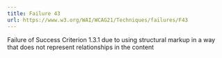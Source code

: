 ```yaml
---
title: Failure 43
url: https://www.w3.org/WAI/WCAG21/Techniques/failures/F43
---
```

Failure of Success Criterion 1.3.1 due to using structural markup in a way that does not represent relationships in the content
